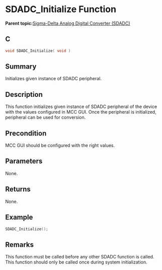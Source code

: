 # SDADC\_Initialize Function

**Parent topic:**[Sigma-Delta Analog Digital Converter \(SDADC\)](GUID-67D47E4E-A9CC-4485-9552-A56F2E6825A3.md)

## C

```c
void SDADC_Initialize( void )
```

## Summary

Initializes given instance of SDADC peripheral.

## Description

This function initializes given instance of SDADC peripheral of the device with the values configured in MCC GUI. Once the peripheral is initialized, peripheral can be used for conversion.

## Precondition

MCC GUI should be configured with the right values.

## Parameters

None.

## Returns

None.

## Example

```c
SDADC_Initialize();
```

## Remarks

This function must be called before any other SDADC function is called. This function should only be called once during system initialization.

